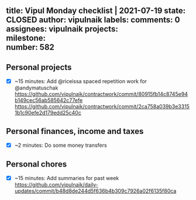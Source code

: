 title:	Vipul Monday checklist | 2021-07-19
state:	CLOSED
author:	vipulnaik
labels:	
comments:	0
assignees:	vipulnaik
projects:	
milestone:	
number:	582
--
## Personal projects

- [x] ~15 minutes: Add @riceissa spaced repetition work for @andymatuschak https://github.com/vipulnaik/contractwork/commit/80915fb14c8745e94b149cec56ab585642c77efe https://github.com/vipulnaik/contractwork/commit/2ca758a039b3e33151b1c90efe2d179edd25c40c

## Personal finances, income and taxes

- [x] ~2 minutes: Do some money transfers

## Personal chores

- [x] ~15 minutes: Add summaries for past week https://github.com/vipulnaik/daily-updates/commit/b48d8de244d5f636b4b309c7926a02f6135f80ca
